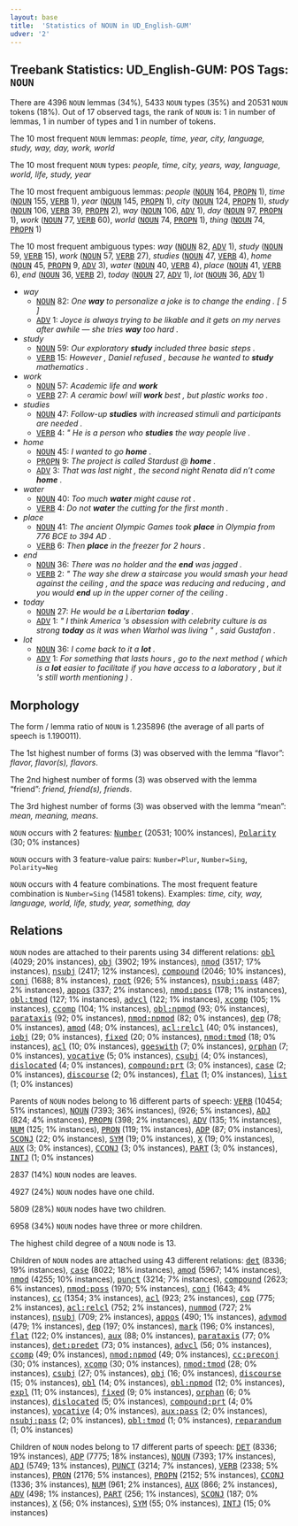 ```yaml
---
layout: base
title:  'Statistics of NOUN in UD_English-GUM'
udver: '2'
---
```


## Treebank Statistics: UD_English-GUM: POS Tags: `NOUN`

There are 4396 `NOUN` lemmas (34%), 5433 `NOUN` types (35%) and 20531 `NOUN` tokens (18%).
Out of 17 observed tags, the rank of `NOUN` is: 1 in number of lemmas, 1 in number of types and 1 in number of tokens.

The 10 most frequent `NOUN` lemmas: <em>people, time, year, city, language, study, way, day, work, world</em>

The 10 most frequent `NOUN` types:  <em>people, time, city, years, way, language, world, life, study, year</em>

The 10 most frequent ambiguous lemmas: <em>people</em> (<tt><a href="en_gum-pos-NOUN.html">NOUN</a></tt> 164, <tt><a href="en_gum-pos-PROPN.html">PROPN</a></tt> 1), <em>time</em> (<tt><a href="en_gum-pos-NOUN.html">NOUN</a></tt> 155, <tt><a href="en_gum-pos-VERB.html">VERB</a></tt> 1), <em>year</em> (<tt><a href="en_gum-pos-NOUN.html">NOUN</a></tt> 145, <tt><a href="en_gum-pos-PROPN.html">PROPN</a></tt> 1), <em>city</em> (<tt><a href="en_gum-pos-NOUN.html">NOUN</a></tt> 124, <tt><a href="en_gum-pos-PROPN.html">PROPN</a></tt> 1), <em>study</em> (<tt><a href="en_gum-pos-NOUN.html">NOUN</a></tt> 106, <tt><a href="en_gum-pos-VERB.html">VERB</a></tt> 39, <tt><a href="en_gum-pos-PROPN.html">PROPN</a></tt> 2), <em>way</em> (<tt><a href="en_gum-pos-NOUN.html">NOUN</a></tt> 106, <tt><a href="en_gum-pos-ADV.html">ADV</a></tt> 1), <em>day</em> (<tt><a href="en_gum-pos-NOUN.html">NOUN</a></tt> 97, <tt><a href="en_gum-pos-PROPN.html">PROPN</a></tt> 1), <em>work</em> (<tt><a href="en_gum-pos-NOUN.html">NOUN</a></tt> 77, <tt><a href="en_gum-pos-VERB.html">VERB</a></tt> 60), <em>world</em> (<tt><a href="en_gum-pos-NOUN.html">NOUN</a></tt> 74, <tt><a href="en_gum-pos-PROPN.html">PROPN</a></tt> 1), <em>thing</em> (<tt><a href="en_gum-pos-NOUN.html">NOUN</a></tt> 74, <tt><a href="en_gum-pos-PROPN.html">PROPN</a></tt> 1)

The 10 most frequent ambiguous types:  <em>way</em> (<tt><a href="en_gum-pos-NOUN.html">NOUN</a></tt> 82, <tt><a href="en_gum-pos-ADV.html">ADV</a></tt> 1), <em>study</em> (<tt><a href="en_gum-pos-NOUN.html">NOUN</a></tt> 59, <tt><a href="en_gum-pos-VERB.html">VERB</a></tt> 15), <em>work</em> (<tt><a href="en_gum-pos-NOUN.html">NOUN</a></tt> 57, <tt><a href="en_gum-pos-VERB.html">VERB</a></tt> 27), <em>studies</em> (<tt><a href="en_gum-pos-NOUN.html">NOUN</a></tt> 47, <tt><a href="en_gum-pos-VERB.html">VERB</a></tt> 4), <em>home</em> (<tt><a href="en_gum-pos-NOUN.html">NOUN</a></tt> 45, <tt><a href="en_gum-pos-PROPN.html">PROPN</a></tt> 9, <tt><a href="en_gum-pos-ADV.html">ADV</a></tt> 3), <em>water</em> (<tt><a href="en_gum-pos-NOUN.html">NOUN</a></tt> 40, <tt><a href="en_gum-pos-VERB.html">VERB</a></tt> 4), <em>place</em> (<tt><a href="en_gum-pos-NOUN.html">NOUN</a></tt> 41, <tt><a href="en_gum-pos-VERB.html">VERB</a></tt> 6), <em>end</em> (<tt><a href="en_gum-pos-NOUN.html">NOUN</a></tt> 36, <tt><a href="en_gum-pos-VERB.html">VERB</a></tt> 2), <em>today</em> (<tt><a href="en_gum-pos-NOUN.html">NOUN</a></tt> 27, <tt><a href="en_gum-pos-ADV.html">ADV</a></tt> 1), <em>lot</em> (<tt><a href="en_gum-pos-NOUN.html">NOUN</a></tt> 36, <tt><a href="en_gum-pos-ADV.html">ADV</a></tt> 1)


* <em>way</em>
  * <tt><a href="en_gum-pos-NOUN.html">NOUN</a></tt> 82: <em>One <b>way</b> to personalize a joke is to change the ending . [ 5 ]</em>
  * <tt><a href="en_gum-pos-ADV.html">ADV</a></tt> 1: <em>Joyce is always trying to be likable and it gets on my nerves after awhile — she tries <b>way</b> too hard .</em>
* <em>study</em>
  * <tt><a href="en_gum-pos-NOUN.html">NOUN</a></tt> 59: <em>Our exploratory <b>study</b> included three basic steps .</em>
  * <tt><a href="en_gum-pos-VERB.html">VERB</a></tt> 15: <em>However , Daniel refused , because he wanted to <b>study</b> mathematics .</em>
* <em>work</em>
  * <tt><a href="en_gum-pos-NOUN.html">NOUN</a></tt> 57: <em>Academic life and <b>work</b></em>
  * <tt><a href="en_gum-pos-VERB.html">VERB</a></tt> 27: <em>A ceramic bowl will <b>work</b> best , but plastic works too .</em>
* <em>studies</em>
  * <tt><a href="en_gum-pos-NOUN.html">NOUN</a></tt> 47: <em>Follow-up <b>studies</b> with increased stimuli and participants are needed .</em>
  * <tt><a href="en_gum-pos-VERB.html">VERB</a></tt> 4: <em>" He is a person who <b>studies</b> the way people live .</em>
* <em>home</em>
  * <tt><a href="en_gum-pos-NOUN.html">NOUN</a></tt> 45: <em>I wanted to go <b>home</b> .</em>
  * <tt><a href="en_gum-pos-PROPN.html">PROPN</a></tt> 9: <em>The project is called Stardust @ <b>home</b> .</em>
  * <tt><a href="en_gum-pos-ADV.html">ADV</a></tt> 3: <em>That was last night , the second night Renata did n’t come <b>home</b> .</em>
* <em>water</em>
  * <tt><a href="en_gum-pos-NOUN.html">NOUN</a></tt> 40: <em>Too much <b>water</b> might cause rot .</em>
  * <tt><a href="en_gum-pos-VERB.html">VERB</a></tt> 4: <em>Do not <b>water</b> the cutting for the first month .</em>
* <em>place</em>
  * <tt><a href="en_gum-pos-NOUN.html">NOUN</a></tt> 41: <em>The ancient Olympic Games took <b>place</b> in Olympia from 776 BCE to 394 AD .</em>
  * <tt><a href="en_gum-pos-VERB.html">VERB</a></tt> 6: <em>Then <b>place</b> in the freezer for 2 hours .</em>
* <em>end</em>
  * <tt><a href="en_gum-pos-NOUN.html">NOUN</a></tt> 36: <em>There was no holder and the <b>end</b> was jagged .</em>
  * <tt><a href="en_gum-pos-VERB.html">VERB</a></tt> 2: <em>" The way she drew a staircase you would smash your head against the ceiling , and the space was reducing and reducing , and you would <b>end</b> up in the upper corner of the ceiling .</em>
* <em>today</em>
  * <tt><a href="en_gum-pos-NOUN.html">NOUN</a></tt> 27: <em>He would be a Libertarian <b>today</b> .</em>
  * <tt><a href="en_gum-pos-ADV.html">ADV</a></tt> 1: <em>" I think America 's obsession with celebrity culture is as strong <b>today</b> as it was when Warhol was living " , said Gustafon .</em>
* <em>lot</em>
  * <tt><a href="en_gum-pos-NOUN.html">NOUN</a></tt> 36: <em>I come back to it a <b>lot</b> .</em>
  * <tt><a href="en_gum-pos-ADV.html">ADV</a></tt> 1: <em>For something that lasts hours , go to the next method ( which is a <b>lot</b> easier to facilitate if you have access to a laboratory , but it 's still worth mentioning ) .</em>

## Morphology

The form / lemma ratio of `NOUN` is 1.235896 (the average of all parts of speech is 1.190011).

The 1st highest number of forms (3) was observed with the lemma “flavor”: <em>flavor, flavor(s), flavors</em>.

The 2nd highest number of forms (3) was observed with the lemma “friend”: <em>friend, friend(s), friends</em>.

The 3rd highest number of forms (3) was observed with the lemma “mean”: <em>mean, meaning, means</em>.

`NOUN` occurs with 2 features: <tt><a href="en_gum-feat-Number.html">Number</a></tt> (20531; 100% instances), <tt><a href="en_gum-feat-Polarity.html">Polarity</a></tt> (30; 0% instances)

`NOUN` occurs with 3 feature-value pairs: `Number=Plur`, `Number=Sing`, `Polarity=Neg`

`NOUN` occurs with 4 feature combinations.
The most frequent feature combination is `Number=Sing` (14581 tokens).
Examples: <em>time, city, way, language, world, life, study, year, something, day</em>


## Relations

`NOUN` nodes are attached to their parents using 34 different relations: <tt><a href="en_gum-dep-obl.html">obl</a></tt> (4029; 20% instances), <tt><a href="en_gum-dep-obj.html">obj</a></tt> (3902; 19% instances), <tt><a href="en_gum-dep-nmod.html">nmod</a></tt> (3517; 17% instances), <tt><a href="en_gum-dep-nsubj.html">nsubj</a></tt> (2417; 12% instances), <tt><a href="en_gum-dep-compound.html">compound</a></tt> (2046; 10% instances), <tt><a href="en_gum-dep-conj.html">conj</a></tt> (1688; 8% instances), <tt><a href="en_gum-dep-root.html">root</a></tt> (926; 5% instances), <tt><a href="en_gum-dep-nsubj-pass.html">nsubj:pass</a></tt> (487; 2% instances), <tt><a href="en_gum-dep-appos.html">appos</a></tt> (337; 2% instances), <tt><a href="en_gum-dep-nmod-poss.html">nmod:poss</a></tt> (178; 1% instances), <tt><a href="en_gum-dep-obl-tmod.html">obl:tmod</a></tt> (127; 1% instances), <tt><a href="en_gum-dep-advcl.html">advcl</a></tt> (122; 1% instances), <tt><a href="en_gum-dep-xcomp.html">xcomp</a></tt> (105; 1% instances), <tt><a href="en_gum-dep-ccomp.html">ccomp</a></tt> (104; 1% instances), <tt><a href="en_gum-dep-obl-npmod.html">obl:npmod</a></tt> (93; 0% instances), <tt><a href="en_gum-dep-parataxis.html">parataxis</a></tt> (92; 0% instances), <tt><a href="en_gum-dep-nmod-npmod.html">nmod:npmod</a></tt> (82; 0% instances), <tt><a href="en_gum-dep-dep.html">dep</a></tt> (78; 0% instances), <tt><a href="en_gum-dep-amod.html">amod</a></tt> (48; 0% instances), <tt><a href="en_gum-dep-acl-relcl.html">acl:relcl</a></tt> (40; 0% instances), <tt><a href="en_gum-dep-iobj.html">iobj</a></tt> (29; 0% instances), <tt><a href="en_gum-dep-fixed.html">fixed</a></tt> (20; 0% instances), <tt><a href="en_gum-dep-nmod-tmod.html">nmod:tmod</a></tt> (18; 0% instances), <tt><a href="en_gum-dep-acl.html">acl</a></tt> (10; 0% instances), <tt><a href="en_gum-dep-goeswith.html">goeswith</a></tt> (7; 0% instances), <tt><a href="en_gum-dep-orphan.html">orphan</a></tt> (7; 0% instances), <tt><a href="en_gum-dep-vocative.html">vocative</a></tt> (5; 0% instances), <tt><a href="en_gum-dep-csubj.html">csubj</a></tt> (4; 0% instances), <tt><a href="en_gum-dep-dislocated.html">dislocated</a></tt> (4; 0% instances), <tt><a href="en_gum-dep-compound-prt.html">compound:prt</a></tt> (3; 0% instances), <tt><a href="en_gum-dep-case.html">case</a></tt> (2; 0% instances), <tt><a href="en_gum-dep-discourse.html">discourse</a></tt> (2; 0% instances), <tt><a href="en_gum-dep-flat.html">flat</a></tt> (1; 0% instances), <tt><a href="en_gum-dep-list.html">list</a></tt> (1; 0% instances)

Parents of `NOUN` nodes belong to 16 different parts of speech: <tt><a href="en_gum-pos-VERB.html">VERB</a></tt> (10454; 51% instances), <tt><a href="en_gum-pos-NOUN.html">NOUN</a></tt> (7393; 36% instances),  (926; 5% instances), <tt><a href="en_gum-pos-ADJ.html">ADJ</a></tt> (824; 4% instances), <tt><a href="en_gum-pos-PROPN.html">PROPN</a></tt> (398; 2% instances), <tt><a href="en_gum-pos-ADV.html">ADV</a></tt> (135; 1% instances), <tt><a href="en_gum-pos-NUM.html">NUM</a></tt> (125; 1% instances), <tt><a href="en_gum-pos-PRON.html">PRON</a></tt> (119; 1% instances), <tt><a href="en_gum-pos-ADP.html">ADP</a></tt> (87; 0% instances), <tt><a href="en_gum-pos-SCONJ.html">SCONJ</a></tt> (22; 0% instances), <tt><a href="en_gum-pos-SYM.html">SYM</a></tt> (19; 0% instances), <tt><a href="en_gum-pos-X.html">X</a></tt> (19; 0% instances), <tt><a href="en_gum-pos-AUX.html">AUX</a></tt> (3; 0% instances), <tt><a href="en_gum-pos-CCONJ.html">CCONJ</a></tt> (3; 0% instances), <tt><a href="en_gum-pos-PART.html">PART</a></tt> (3; 0% instances), <tt><a href="en_gum-pos-INTJ.html">INTJ</a></tt> (1; 0% instances)

2837 (14%) `NOUN` nodes are leaves.

4927 (24%) `NOUN` nodes have one child.

5809 (28%) `NOUN` nodes have two children.

6958 (34%) `NOUN` nodes have three or more children.

The highest child degree of a `NOUN` node is 13.

Children of `NOUN` nodes are attached using 43 different relations: <tt><a href="en_gum-dep-det.html">det</a></tt> (8336; 19% instances), <tt><a href="en_gum-dep-case.html">case</a></tt> (8022; 18% instances), <tt><a href="en_gum-dep-amod.html">amod</a></tt> (5967; 14% instances), <tt><a href="en_gum-dep-nmod.html">nmod</a></tt> (4255; 10% instances), <tt><a href="en_gum-dep-punct.html">punct</a></tt> (3214; 7% instances), <tt><a href="en_gum-dep-compound.html">compound</a></tt> (2623; 6% instances), <tt><a href="en_gum-dep-nmod-poss.html">nmod:poss</a></tt> (1970; 5% instances), <tt><a href="en_gum-dep-conj.html">conj</a></tt> (1643; 4% instances), <tt><a href="en_gum-dep-cc.html">cc</a></tt> (1354; 3% instances), <tt><a href="en_gum-dep-acl.html">acl</a></tt> (923; 2% instances), <tt><a href="en_gum-dep-cop.html">cop</a></tt> (775; 2% instances), <tt><a href="en_gum-dep-acl-relcl.html">acl:relcl</a></tt> (752; 2% instances), <tt><a href="en_gum-dep-nummod.html">nummod</a></tt> (727; 2% instances), <tt><a href="en_gum-dep-nsubj.html">nsubj</a></tt> (709; 2% instances), <tt><a href="en_gum-dep-appos.html">appos</a></tt> (490; 1% instances), <tt><a href="en_gum-dep-advmod.html">advmod</a></tt> (479; 1% instances), <tt><a href="en_gum-dep-dep.html">dep</a></tt> (197; 0% instances), <tt><a href="en_gum-dep-mark.html">mark</a></tt> (196; 0% instances), <tt><a href="en_gum-dep-flat.html">flat</a></tt> (122; 0% instances), <tt><a href="en_gum-dep-aux.html">aux</a></tt> (88; 0% instances), <tt><a href="en_gum-dep-parataxis.html">parataxis</a></tt> (77; 0% instances), <tt><a href="en_gum-dep-det-predet.html">det:predet</a></tt> (73; 0% instances), <tt><a href="en_gum-dep-advcl.html">advcl</a></tt> (56; 0% instances), <tt><a href="en_gum-dep-ccomp.html">ccomp</a></tt> (49; 0% instances), <tt><a href="en_gum-dep-nmod-npmod.html">nmod:npmod</a></tt> (49; 0% instances), <tt><a href="en_gum-dep-cc-preconj.html">cc:preconj</a></tt> (30; 0% instances), <tt><a href="en_gum-dep-xcomp.html">xcomp</a></tt> (30; 0% instances), <tt><a href="en_gum-dep-nmod-tmod.html">nmod:tmod</a></tt> (28; 0% instances), <tt><a href="en_gum-dep-csubj.html">csubj</a></tt> (27; 0% instances), <tt><a href="en_gum-dep-obj.html">obj</a></tt> (16; 0% instances), <tt><a href="en_gum-dep-discourse.html">discourse</a></tt> (15; 0% instances), <tt><a href="en_gum-dep-obl.html">obl</a></tt> (14; 0% instances), <tt><a href="en_gum-dep-obl-npmod.html">obl:npmod</a></tt> (12; 0% instances), <tt><a href="en_gum-dep-expl.html">expl</a></tt> (11; 0% instances), <tt><a href="en_gum-dep-fixed.html">fixed</a></tt> (9; 0% instances), <tt><a href="en_gum-dep-orphan.html">orphan</a></tt> (6; 0% instances), <tt><a href="en_gum-dep-dislocated.html">dislocated</a></tt> (5; 0% instances), <tt><a href="en_gum-dep-compound-prt.html">compound:prt</a></tt> (4; 0% instances), <tt><a href="en_gum-dep-vocative.html">vocative</a></tt> (4; 0% instances), <tt><a href="en_gum-dep-aux-pass.html">aux:pass</a></tt> (2; 0% instances), <tt><a href="en_gum-dep-nsubj-pass.html">nsubj:pass</a></tt> (2; 0% instances), <tt><a href="en_gum-dep-obl-tmod.html">obl:tmod</a></tt> (1; 0% instances), <tt><a href="en_gum-dep-reparandum.html">reparandum</a></tt> (1; 0% instances)

Children of `NOUN` nodes belong to 17 different parts of speech: <tt><a href="en_gum-pos-DET.html">DET</a></tt> (8336; 19% instances), <tt><a href="en_gum-pos-ADP.html">ADP</a></tt> (7775; 18% instances), <tt><a href="en_gum-pos-NOUN.html">NOUN</a></tt> (7393; 17% instances), <tt><a href="en_gum-pos-ADJ.html">ADJ</a></tt> (5749; 13% instances), <tt><a href="en_gum-pos-PUNCT.html">PUNCT</a></tt> (3214; 7% instances), <tt><a href="en_gum-pos-VERB.html">VERB</a></tt> (2338; 5% instances), <tt><a href="en_gum-pos-PRON.html">PRON</a></tt> (2176; 5% instances), <tt><a href="en_gum-pos-PROPN.html">PROPN</a></tt> (2152; 5% instances), <tt><a href="en_gum-pos-CCONJ.html">CCONJ</a></tt> (1336; 3% instances), <tt><a href="en_gum-pos-NUM.html">NUM</a></tt> (961; 2% instances), <tt><a href="en_gum-pos-AUX.html">AUX</a></tt> (866; 2% instances), <tt><a href="en_gum-pos-ADV.html">ADV</a></tt> (498; 1% instances), <tt><a href="en_gum-pos-PART.html">PART</a></tt> (256; 1% instances), <tt><a href="en_gum-pos-SCONJ.html">SCONJ</a></tt> (187; 0% instances), <tt><a href="en_gum-pos-X.html">X</a></tt> (56; 0% instances), <tt><a href="en_gum-pos-SYM.html">SYM</a></tt> (55; 0% instances), <tt><a href="en_gum-pos-INTJ.html">INTJ</a></tt> (15; 0% instances)

